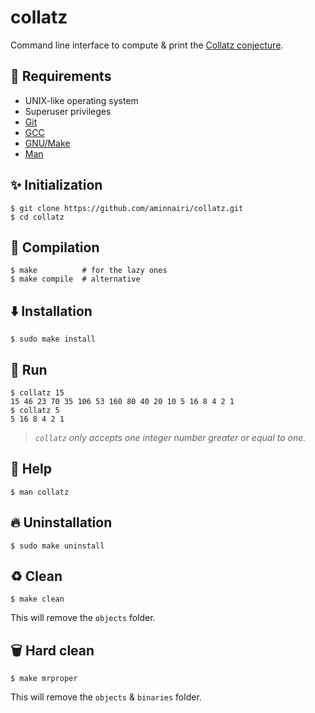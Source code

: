 # collatz

Command line interface to compute & print the [Collatz conjecture](https://en.wikipedia.org/wiki/Collatz_conjecture).

## :book: Requirements

- UNIX-like operating system
- Superuser privileges
- [Git](https://git-scm.com/)
- [GCC](https://gcc.gnu.org/)
- [GNU/Make](https://www.gnu.org/software/make/)
- [Man](https://www.gnu.org/prep/standards/html_node/Man-Pages.html#Man-Pages)

## :sparkles: Initialization

```console
$ git clone https://github.com/aminnairi/collatz.git
$ cd collatz
```

## :hammer: Compilation

```console
$ make          # for the lazy ones
$ make compile  # alternative
```

## :arrow_down: Installation

```console
$ sudo make install
```

## :runner: Run

```console
$ collatz 15
15 46 23 70 35 106 53 160 80 40 20 10 5 16 8 4 2 1
$ collatz 5
5 16 8 4 2 1
```

> *`collatz` only accepts one integer number greater or equal to one.*

## :thinking: Help

```console
$ man collatz
```

## :fire: Uninstallation

```console
$ sudo make uninstall
```

## :recycle: Clean

```console
$ make clean
```

This will remove the `objects` folder.

## :wastebasket: Hard clean

```console
$ make mrproper
```

This will remove the `objects` & `binaries` folder.
